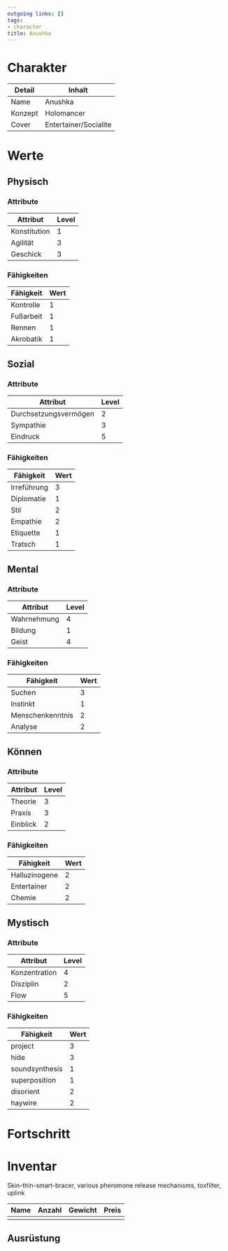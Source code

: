 ```yaml
---
outgoing links: []
tags:
- character
title: Anushka
---
```


# Charakter

| Detail  | Inhalt                |
|---------|-----------------------|
| Name    | Anushka               |
| Konzept | Holomancer            |
| Cover   | Entertainer/Socialite |

# Werte

## Physisch

### Attribute

| Attribut     | Level |
|--------------|-------|
| Konstitution | 1     |
| Agilität     | 3     |
| Geschick     | 3     |

### Fähigkeiten

| Fähigkeit | Wert |
|-----------|------|
| Kontrolle | 1    |
| Fußarbeit | 1    |
| Rennen    | 1    |
| Akrobatik | 1    |

## Sozial

### Attribute

| Attribut              | Level |
|-----------------------|-------|
| Durchsetzungsvermögen | 2     |
| Sympathie             | 3     |
| Eindruck              | 5     |

### Fähigkeiten

| Fähigkeit   | Wert |
|-------------|------|
| Irreführung | 3    |
| Diplomatie  | 1    |
| Stil        | 2    |
| Empathie    | 2    |
| Etiquette   | 1    |
| Tratsch     | 1    |

## Mental

### Attribute

| Attribut    | Level |
|-------------|-------|
| Wahrnehmung | 4     |
| Bildung     | 1     |
| Geist       | 4     |

### Fähigkeiten

| Fähigkeit        | Wert |
|------------------|------|
| Suchen           | 3    |
| Instinkt         | 1    |
| Menschenkenntnis | 2    |
| Analyse          | 2    |

## Können

### Attribute

| Attribut | Level |
|----------|-------|
| Theorie  | 3     |
| Praxis   | 3     |
| Einblick | 2     |

### Fähigkeiten

| Fähigkeit     | Wert |
|---------------|------|
| Halluzinogene | 2    |
| Entertainer   | 2    |
| Chemie        | 2    |

## Mystisch

### Attribute

| Attribut      | Level |
|---------------|-------|
| Konzentration | 4     |
| Disziplin     | 2     |
| Flow          | 5     |

### Fähigkeiten

| Fähigkeit      | Wert |
|----------------|------|
| project        | 3    |
| hide           | 3    |
| soundsynthesis | 1    |
| superposition  | 1    |
| disorient      | 2    |
| haywire        | 2    |

# Fortschritt

# Inventar
Skin-thin-smart-bracer, various pheromone release mechanisms, toxfilter, uplink

| Name | Anzahl | Gewicht | Preis |
|------|--------|---------|-------|
|      |        |         |       |

## Ausrüstung
